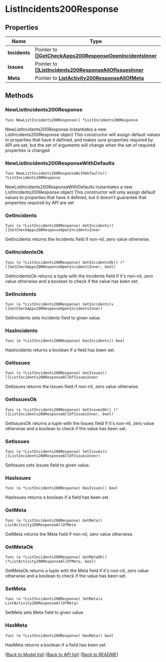 # ListIncidents200Response

## Properties

Name | Type | Description | Notes
------------ | ------------- | ------------- | -------------
**Incidents** | Pointer to [**[]GetCheckApps200ResponseOpenIncidentsInner**](GetCheckApps200ResponseOpenIncidentsInner.md) |  | [optional] 
**Issues** | Pointer to [**[]ListIncidents200ResponseAllOfIssuesInner**](ListIncidents200ResponseAllOfIssuesInner.md) |  | [optional] 
**Meta** | Pointer to [**ListActivity200ResponseAllOfMeta**](ListActivity200ResponseAllOfMeta.md) |  | [optional] 

## Methods

### NewListIncidents200Response

`func NewListIncidents200Response() *ListIncidents200Response`

NewListIncidents200Response instantiates a new ListIncidents200Response object
This constructor will assign default values to properties that have it defined,
and makes sure properties required by API are set, but the set of arguments
will change when the set of required properties is changed

### NewListIncidents200ResponseWithDefaults

`func NewListIncidents200ResponseWithDefaults() *ListIncidents200Response`

NewListIncidents200ResponseWithDefaults instantiates a new ListIncidents200Response object
This constructor will only assign default values to properties that have it defined,
but it doesn't guarantee that properties required by API are set

### GetIncidents

`func (o *ListIncidents200Response) GetIncidents() []GetCheckApps200ResponseOpenIncidentsInner`

GetIncidents returns the Incidents field if non-nil, zero value otherwise.

### GetIncidentsOk

`func (o *ListIncidents200Response) GetIncidentsOk() (*[]GetCheckApps200ResponseOpenIncidentsInner, bool)`

GetIncidentsOk returns a tuple with the Incidents field if it's non-nil, zero value otherwise
and a boolean to check if the value has been set.

### SetIncidents

`func (o *ListIncidents200Response) SetIncidents(v []GetCheckApps200ResponseOpenIncidentsInner)`

SetIncidents sets Incidents field to given value.

### HasIncidents

`func (o *ListIncidents200Response) HasIncidents() bool`

HasIncidents returns a boolean if a field has been set.

### GetIssues

`func (o *ListIncidents200Response) GetIssues() []ListIncidents200ResponseAllOfIssuesInner`

GetIssues returns the Issues field if non-nil, zero value otherwise.

### GetIssuesOk

`func (o *ListIncidents200Response) GetIssuesOk() (*[]ListIncidents200ResponseAllOfIssuesInner, bool)`

GetIssuesOk returns a tuple with the Issues field if it's non-nil, zero value otherwise
and a boolean to check if the value has been set.

### SetIssues

`func (o *ListIncidents200Response) SetIssues(v []ListIncidents200ResponseAllOfIssuesInner)`

SetIssues sets Issues field to given value.

### HasIssues

`func (o *ListIncidents200Response) HasIssues() bool`

HasIssues returns a boolean if a field has been set.

### GetMeta

`func (o *ListIncidents200Response) GetMeta() ListActivity200ResponseAllOfMeta`

GetMeta returns the Meta field if non-nil, zero value otherwise.

### GetMetaOk

`func (o *ListIncidents200Response) GetMetaOk() (*ListActivity200ResponseAllOfMeta, bool)`

GetMetaOk returns a tuple with the Meta field if it's non-nil, zero value otherwise
and a boolean to check if the value has been set.

### SetMeta

`func (o *ListIncidents200Response) SetMeta(v ListActivity200ResponseAllOfMeta)`

SetMeta sets Meta field to given value.

### HasMeta

`func (o *ListIncidents200Response) HasMeta() bool`

HasMeta returns a boolean if a field has been set.


[[Back to Model list]](../README.md#documentation-for-models) [[Back to API list]](../README.md#documentation-for-api-endpoints) [[Back to README]](../README.md)


